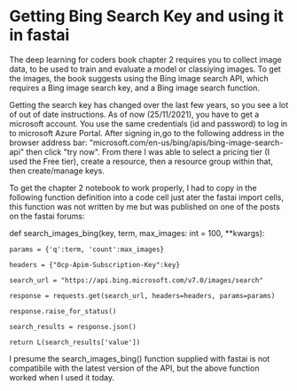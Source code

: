 # Getting Bing Search Key and using it in fastai

The deep learning for coders book chapter 2 requires you to collect image data, to be used to train and evaluate a model or classiying images. 
To get the images, the book suggests using the Bing image search API, which requires a Bing image search key, and a Bing image search function. 

Getting the search key has changed over the last few years, so you see a lot of out of date instructions. As of now (25/11/2021), you have to get a microsoft
account. You use the same credentials (id and password) to log in to microsoft Azure Portal. After signing in,go to the following address in the browser
address bar: "microsoft.com/en-us/bing/apis/bing-image-search-api" then click "try now". From there I was able to select a pricing tier (I used the Free
tier), create a resource, then a resource group within that, then create/manage keys. 

To get the chapter 2 notebook to work properly, I had to copy in the following function definition into a code cell just ater the fastai import cells,
this function was not written by me but was published on one of the posts on the fastai forums:

def search_images_bing(key, term, max_images: int = 100, **kwargs):  

    params = {'q':term, 'count':max_images}  
    
    headers = {"Ocp-Apim-Subscription-Key":key}  
    
    search_url = "https://api.bing.microsoft.com/v7.0/images/search"  
    
    response = requests.get(search_url, headers=headers, params=params)  
    
    response.raise_for_status()  
    
    search_results = response.json()  
    
    return L(search_results['value'])  
    
    
I presume the search_images_bing() function supplied with fastai is not compatibile with the latest version of the API, but the above function
worked when I used it today. 
